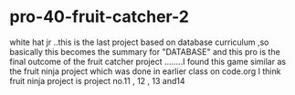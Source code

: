 # pro-40-fruit-catcher-2
white hat jr ..this is the last project based on database curriculum ,so basically this becomes the summary for "DATABASE"  and this pro is the final outcome of the fruit catcher project ........I found this game similar as the fruit ninja project which was done in earlier class on code.org I think fruit ninja project is project no.11 , 12 , 13 and14
